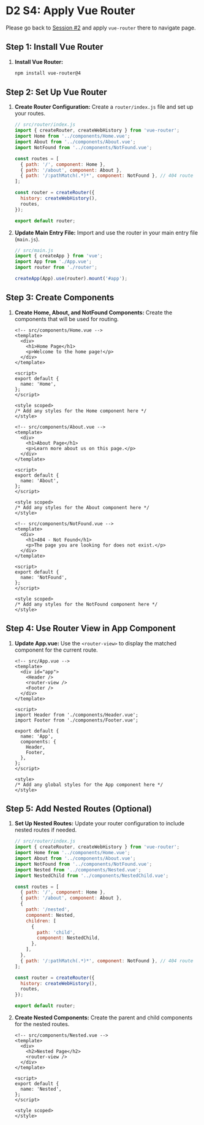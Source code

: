 # D2 S4: Apply Vue Router

Please go back to [Session #2](/Modules/D2/S2/guide.md) and apply `vue-router` there to navigate page.

## Step 1: Install Vue Router

1. **Install Vue Router:**
   ```bash
   npm install vue-router@4
   ```

## Step 2: Set Up Vue Router

1. **Create Router Configuration:**
   Create a `router/index.js` file and set up your routes.

   ```js
   // src/router/index.js
   import { createRouter, createWebHistory } from 'vue-router';
   import Home from '../components/Home.vue';
   import About from '../components/About.vue';
   import NotFound from '../components/NotFound.vue';

   const routes = [
     { path: '/', component: Home },
     { path: '/about', component: About },
     { path: '/:pathMatch(.*)*', component: NotFound }, // 404 route
   ];

   const router = createRouter({
     history: createWebHistory(),
     routes,
   });

   export default router;
   ```

2. **Update Main Entry File:**
   Import and use the router in your main entry file (`main.js`).

   ```js
   // src/main.js
   import { createApp } from 'vue';
   import App from './App.vue';
   import router from './router';

   createApp(App).use(router).mount('#app');
   ```

## Step 3: Create Components

1. **Create Home, About, and NotFound Components:**
   Create the components that will be used for routing.

   ```vue
   <!-- src/components/Home.vue -->
   <template>
     <div>
       <h1>Home Page</h1>
       <p>Welcome to the home page!</p>
     </div>
   </template>

   <script>
   export default {
     name: 'Home',
   };
   </script>

   <style scoped>
   /* Add any styles for the Home component here */
   </style>
   ```

   ```vue
   <!-- src/components/About.vue -->
   <template>
     <div>
       <h1>About Page</h1>
       <p>Learn more about us on this page.</p>
     </div>
   </template>

   <script>
   export default {
     name: 'About',
   };
   </script>

   <style scoped>
   /* Add any styles for the About component here */
   </style>
   ```

   ```vue
   <!-- src/components/NotFound.vue -->
   <template>
     <div>
       <h1>404 - Not Found</h1>
       <p>The page you are looking for does not exist.</p>
     </div>
   </template>

   <script>
   export default {
     name: 'NotFound',
   };
   </script>

   <style scoped>
   /* Add any styles for the NotFound component here */
   </style>
   ```

## Step 4: Use Router View in App Component

1. **Update App.vue:**
   Use the `<router-view>` to display the matched component for the current route.

   ```vue
   <!-- src/App.vue -->
   <template>
     <div id="app">
       <Header />
       <router-view />
       <Footer />
     </div>
   </template>

   <script>
   import Header from './components/Header.vue';
   import Footer from './components/Footer.vue';

   export default {
     name: 'App',
     components: {
       Header,
       Footer,
     },
   };
   </script>

   <style>
   /* Add any global styles for the App component here */
   </style>
   ```

## Step 5: Add Nested Routes (Optional)

1. **Set Up Nested Routes:**
   Update your router configuration to include nested routes if needed.

   ```js
   // src/router/index.js
   import { createRouter, createWebHistory } from 'vue-router';
   import Home from '../components/Home.vue';
   import About from '../components/About.vue';
   import NotFound from '../components/NotFound.vue';
   import Nested from '../components/Nested.vue';
   import NestedChild from '../components/NestedChild.vue';

   const routes = [
     { path: '/', component: Home },
     { path: '/about', component: About },
     { 
       path: '/nested', 
       component: Nested,
       children: [
         {
           path: 'child',
           component: NestedChild,
         },
       ],
     },
     { path: '/:pathMatch(.*)*', component: NotFound }, // 404 route
   ];

   const router = createRouter({
     history: createWebHistory(),
     routes,
   });

   export default router;
   ```

2. **Create Nested Components:**
   Create the parent and child components for the nested routes.

   ```vue
   <!-- src/components/Nested.vue -->
   <template>
     <div>
       <h2>Nested Page</h2>
       <router-view />
     </div>
   </template>

   <script>
   export default {
     name: 'Nested',
   };
   </script>

   <style scoped>
   </style>
   ```